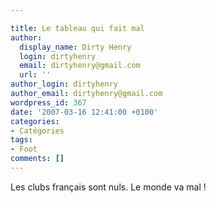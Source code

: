 ```yaml
---

title: Le tableau qui fait mal
author:
  display_name: Dirty Henry
  login: dirtyhenry
  email: dirtyhenry@gmail.com
  url: ''
author_login: dirtyhenry
author_email: dirtyhenry@gmail.com
wordpress_id: 367
date: '2007-03-16 12:41:00 +0100'
categories:
- Catégories
tags:
- Foot
comments: []
---
```

Les clubs français sont nuls. Le monde va mal !
